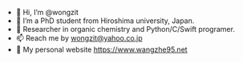 - 👋 Hi, I’m @wongzit
- 👀 I’m a PhD student from Hiroshima university, Japan.
- 🌱 Researcher in organic chemistry and Python/C/Swift programer.
- 📫 Reach me by wongzit@yahoo.co.jp
- 🏡 My personal website https://www.wangzhe95.net
